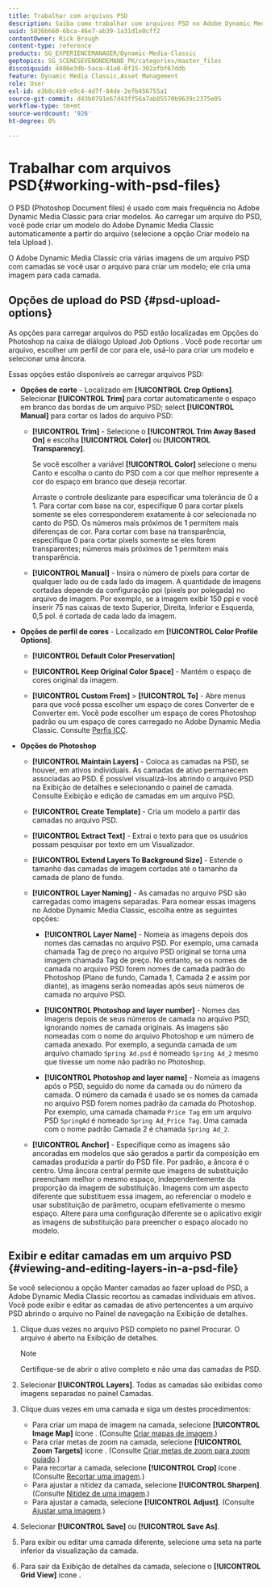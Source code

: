```yaml
---
title: Trabalhar com arquivos PSD
description: Saiba como trabalhar com arquivos PSD no Adobe Dynamic Media Classic.
uuid: 5836b660-6bca-46e7-ab39-1a31d1e0cff2
contentOwner: Rick Brough
content-type: reference
products: SG_EXPERIENCEMANAGER/Dynamic-Media-Classic
geptopics: SG_SCENESEVENONDEMAND_PK/categories/master_files
discoiquuid: 4086e3db-5aca-41a0-8f15-302afbf67ddb
feature: Dynamic Media Classic,Asset Management
role: User
exl-id: e3b8c4b9-e9c4-4d7f-84de-2efb456755a1
source-git-commit: d43b0791e67d43ff56a7ab85570b9639c2375e05
workflow-type: tm+mt
source-wordcount: '926'
ht-degree: 0%

---
```


# Trabalhar com arquivos PSD{#working-with-psd-files}

<!--   USED TO BE AN OPTION UNDER COLOR PROFILE OPTIONS * **Convert To sRGB (default)** - Converts to sRGB (Standard Red Green Blue). sRGB is the recommended color space for displaying images on web pages. -->

O PSD (Photoshop Document files) é usado com mais frequência no Adobe Dynamic Media Classic para criar modelos. Ao carregar um arquivo do PSD, você pode criar um modelo do Adobe Dynamic Media Classic automaticamente a partir do arquivo (selecione a opção Criar modelo na tela Upload ).

O Adobe Dynamic Media Classic cria várias imagens de um arquivo PSD com camadas se você usar o arquivo para criar um modelo; ele cria uma imagem para cada camada.

## Opções de upload do PSD {#psd-upload-options}

As opções para carregar arquivos do PSD estão localizadas em Opções do Photoshop na caixa de diálogo Upload Job Options . Você pode recortar um arquivo, escolher um perfil de cor para ele, usá-lo para criar um modelo e selecionar uma âncora.

Essas opções estão disponíveis ao carregar arquivos PSD:

* **Opções de corte** - Localizado em **[!UICONTROL Crop Options]**. Selecionar **[!UICONTROL Trim]** para cortar automaticamente o espaço em branco das bordas de um arquivo PSD; select **[!UICONTROL Manual]** para cortar os lados do arquivo PSD:

   * **[!UICONTROL Trim]** - Selecione o **[!UICONTROL Trim Away Based On]** e escolha **[!UICONTROL Color]** ou **[!UICONTROL Transparency]**.

      Se você escolher a variável **[!UICONTROL Color]** selecione o menu Canto e escolha o canto do PSD com a cor que melhor represente a cor do espaço em branco que deseja recortar.

      Arraste o controle deslizante para especificar uma tolerância de 0 a 1. Para cortar com base na cor, especifique 0 para cortar pixels somente se eles corresponderem exatamente à cor selecionada no canto do PSD. Os números mais próximos de 1 permitem mais diferenças de cor. Para cortar com base na transparência, especifique 0 para cortar pixels somente se eles forem transparentes; números mais próximos de 1 permitem mais transparência.

   * **[!UICONTROL Manual]** - Insira o número de pixels para cortar de qualquer lado ou de cada lado da imagem. A quantidade de imagens cortadas depende da configuração ppi (pixels por polegada) no arquivo de imagem. Por exemplo, se a imagem exibir 150 ppi e você inserir 75 nas caixas de texto Superior, Direita, Inferior e Esquerda, 0,5 pol. é cortada de cada lado da imagem.

* **Opções de perfil de cores** - Localizado em **[!UICONTROL Color Profile Options]**.

   * **[!UICONTROL Default Color Preservation]**

   * **[!UICONTROL Keep Original Color Space]** - Mantém o espaço de cores original da imagem.

   * **[!UICONTROL Custom From]** > **[!UICONTROL To]** - Abre menus para que você possa escolher um espaço de cores Converter de e Converter em. Você pode escolher um espaço de cores Photoshop padrão ou um espaço de cores carregado no Adobe Dynamic Media Classic. Consulte [Perfis ICC](/help/icc-profiles.md).

* **Opções do Photoshop**

   * **[!UICONTROL Maintain Layers]** - Coloca as camadas na PSD, se houver, em ativos individuais. As camadas de ativo permanecem associadas ao PSD. É possível visualizá-los abrindo o arquivo PSD na Exibição de detalhes e selecionando o painel de camada. Consulte Exibição e edição de camadas em um arquivo PSD.

   * **[!UICONTROL Create Template]** - Cria um modelo a partir das camadas no arquivo PSD.

   * **[!UICONTROL Extract Text]** - Extrai o texto para que os usuários possam pesquisar por texto em um Visualizador.

   * **[!UICONTROL Extend Layers To Background Size]** - Estende o tamanho das camadas de imagem cortadas até o tamanho da camada de plano de fundo.

   * **[!UICONTROL Layer Naming]** - As camadas no arquivo PSD são carregadas como imagens separadas. Para nomear essas imagens no Adobe Dynamic Media Classic, escolha entre as seguintes opções:

      * **[!UICONTROL Layer Name]** - Nomeia as imagens depois dos nomes das camadas no arquivo PSD. Por exemplo, uma camada chamada Tag de preço no arquivo PSD original se torna uma imagem chamada Tag de preço. No entanto, se os nomes de camada no arquivo PSD forem nomes de camada padrão do Photoshop (Plano de fundo, Camada 1, Camada 2 e assim por diante), as imagens serão nomeadas após seus números de camada no arquivo PSD. <!-- not their default layer names -->

      * **[!UICONTROL Photoshop and layer number]** - Nomes das imagens depois de seus números de camada no arquivo PSD, ignorando nomes de camada originais. As imagens são nomeadas com o nome do arquivo Photoshop e um número de camada anexado. Por exemplo, a segunda camada de um arquivo chamado `Spring Ad.psd` é nomeado `Spring Ad_2` mesmo que tivesse um nome não padrão no Photoshop.

      * **[!UICONTROL Photoshop and layer name]** - Nomeia as imagens após o PSD, seguido do nome da camada ou do número da camada. O número da camada é usado se os nomes da camada no arquivo PSD forem nomes padrão da camada do Photoshop. Por exemplo, uma camada chamada `Price Tag` em um arquivo PSD `SpringAd` é nomeado `Spring Ad_Price Tag`. Uma camada com o nome padrão Camada 2 é chamada `Spring Ad_2`.
   * **[!UICONTROL Anchor]** - Especifique como as imagens são ancoradas em modelos que são gerados a partir da composição em camadas produzida a partir do PSD file. Por padrão, a âncora é o centro. Uma âncora central permite que imagens de substituição preencham melhor o mesmo espaço, independentemente da proporção da imagem de substituição. Imagens com um aspecto diferente que substituem essa imagem, ao referenciar o modelo e usar substituição de parâmetro, ocupam efetivamente o mesmo espaço. Altere para uma configuração diferente se o aplicativo exigir as imagens de substituição para preencher o espaço alocado no modelo.


## Exibir e editar camadas em um arquivo PSD {#viewing-and-editing-layers-in-a-psd-file}

Se você selecionou a opção Manter camadas ao fazer upload do PSD, a Adobe Dynamic Media Classic recortou as camadas individuais em ativos. Você pode exibir e editar as camadas de ativo pertencentes a um arquivo PSD abrindo o arquivo no Painel de navegação na Exibição de detalhes.

1. Clique duas vezes no arquivo PSD completo no painel Procurar. O arquivo é aberto na Exibição de detalhes.

   >[!NOTE]
   >
   >Certifique-se de abrir o ativo completo e não uma das camadas de PSD.

1. Selecionar **[!UICONTROL Layers]**. Todas as camadas são exibidas como imagens separadas no painel Camadas.
1. Clique duas vezes em uma camada e siga um destes procedimentos:

   * Para criar um mapa de imagem na camada, selecione **[!UICONTROL Image Map]** ícone . (Consulte [Criar mapas de imagem](creating-image-maps.md#creating_image_maps).)
   * Para criar metas de zoom na camada, selecione **[!UICONTROL Zoom Targets]** ícone . (Consulte [Criar metas de zoom para zoom guiado](creating-zoom-targets-guided-zoom.md#creating_zoom_targets_for_guided_zoom).)
   * Para recortar a camada, selecione **[!UICONTROL Crop]** ícone . (Consulte [Recortar uma imagem](cropping-image.md#cropping_an_image).)
   * Para ajustar a nitidez da camada, selecione **[!UICONTROL Sharpen]**. (Consulte [Nitidez de uma imagem](sharpening-image.md#sharpening_an_image).)
   * Para ajustar a camada, selecione **[!UICONTROL Adjust]**. (Consulte [Ajustar uma imagem](adjusting-image.md#adjusting_an_image).)

1. Selecionar **[!UICONTROL Save]** ou **[!UICONTROL Save As]**.
1. Para exibir ou editar uma camada diferente, selecione uma seta na parte inferior da visualização da camada.
1. Para sair da Exibição de detalhes da camada, selecione o **[!UICONTROL Grid View]** ícone .
